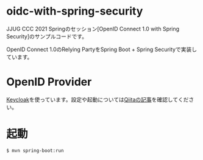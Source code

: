 oidc-with-spring-security
==============
JJUG CCC 2021 Springのセッション[OpenID Connect 1.0 with Spring Security]のサンプルコードです。

OpenID Connect 1.0のRelying PartyをSpring Boot + Spring Securityで実装しています。

# OpenID Provider
[Keycloak](https://www.keycloak.org/)を使っています。設定や起動については[Qiitaの記事](https://qiita.com/suke_masa/items/716657fbee6bac0973b2)を確認してください。

# 起動
```bash
$ mvn spring-boot:run
```
